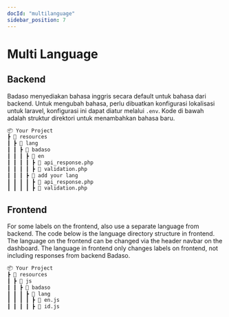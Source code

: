 ```yaml
---
docId: "multilanguage"
sidebar_position: 7
---
```


# Multi Language

## Backend

Badaso menyediakan bahasa inggris secara default untuk bahasa dari backend. Untuk mengubah bahasa, perlu dibuatkan konfigurasi lokalisasi untuk laravel, konfigurasi ini dapat diatur melalui `.env`. Kode di bawah adalah struktur direktori untuk menambahkan bahasa baru.

```bash
📦 Your Project
┣ 📂 resources
┃ ┣ 📂 lang
┃ ┃ ┣ 📂 badaso
┃ ┃ ┃ ┣ 📂 en
┃ ┃ ┃ ┃ ┣ 📜 api_response.php
┃ ┃ ┃ ┃ ┣ 📜 validation.php
┃ ┃ ┃ ┣ 📂 add your lang
┃ ┃ ┃ ┃ ┣ 📜 api_response.php
┃ ┃ ┃ ┃ ┣ 📜 validation.php
```

## Frontend

For some labels on the frontend, also use a separate language from backend. The code below is the language directory structure in frontend. The language on the frontend can be changed via the header navbar on the dashboard. The language in frontend only changes labels on frontend, not including responses from backend Badaso.

```bash
📦 Your Project
┣ 📂 resources
┃ ┣ 📂 js
┃ ┃ ┣ 📂 badaso
┃ ┃ ┃ ┣ 📂 lang
┃ ┃ ┃ ┃ ┣ 📜 en.js
┃ ┃ ┃ ┃ ┣ 📜 id.js
```

